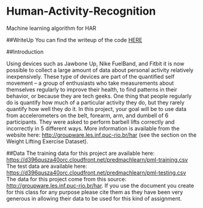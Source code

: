 # Human-Activity-Recognition
Machine learning algorithm for HAR

##WriteUp
You can find the writeup of the code [HERE](http://htmlpreview.github.io/?https://github.com/MarcoROG/Human-Activity-Recognition/blob/master/Report.html)

##Introduction

Using devices such as Jawbone Up, Nike FuelBand, and Fitbit it is now possible to collect a large amount of data about personal activity relatively inexpensively. These type of devices are part of the quantified self movement – a group of enthusiasts who take measurements about themselves regularly to improve their health, to find patterns in their behavior, or because they are tech geeks. One thing that people regularly do is quantify how much of a particular activity they do, but they rarely quantify how well they do it. In this project, your goal will be to use data from accelerometers on the belt, forearm, arm, and dumbell of 6 participants. They were asked to perform barbell lifts correctly and incorrectly in 5 different ways. More information is available from the website here: http://groupware.les.inf.puc-rio.br/har (see the section on the Weight Lifting Exercise Dataset). 

##Data
The training data for this project are available here:   
https://d396qusza40orc.cloudfront.net/predmachlearn/pml-training.csv  
The test data are available here:   
https://d396qusza40orc.cloudfront.net/predmachlearn/pml-testing.csv  
The data for this project come from this source: http://groupware.les.inf.puc-rio.br/har. If you use the document you create for this class for any purpose please cite them as they have been very generous in allowing their data to be used for this kind of assignment. 
